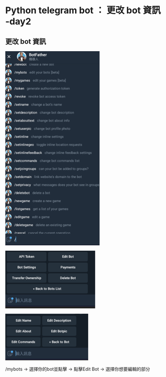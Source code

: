 # Python telegram bot ： 更改 bot 資訊 -day2

## 更改 bot 資訊

![plot](./img/2/1.jpg)

![plot](./img/2/2.jpg)

![plot](./img/2/3.jpg)

/mybots -> 選擇你的bot並點擊 -> 點擊Edit Bot -> 選擇你想要編輯的部分